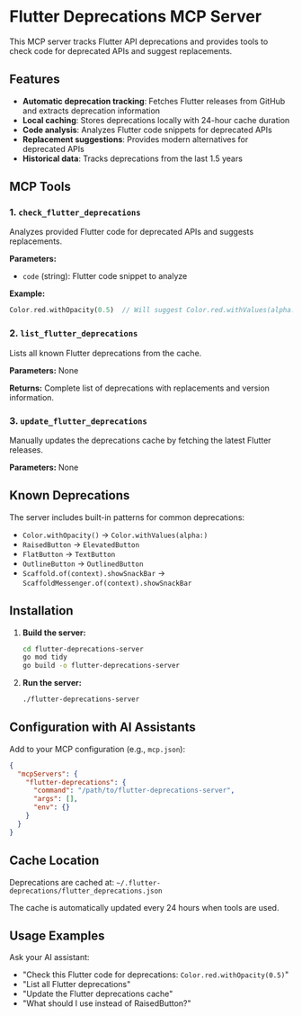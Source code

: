 # Flutter Deprecations MCP Server

This MCP server tracks Flutter API deprecations and provides tools to check code for deprecated APIs and suggest replacements.

## Features

- **Automatic deprecation tracking**: Fetches Flutter releases from GitHub and extracts deprecation information
- **Local caching**: Stores deprecations locally with 24-hour cache duration
- **Code analysis**: Analyzes Flutter code snippets for deprecated APIs
- **Replacement suggestions**: Provides modern alternatives for deprecated APIs
- **Historical data**: Tracks deprecations from the last 1.5 years

## MCP Tools

### 1. `check_flutter_deprecations`
Analyzes provided Flutter code for deprecated APIs and suggests replacements.

**Parameters:**
- `code` (string): Flutter code snippet to analyze

**Example:**
```dart
Color.red.withOpacity(0.5)  // Will suggest Color.red.withValues(alpha: 0.5)
```

### 2. `list_flutter_deprecations`
Lists all known Flutter deprecations from the cache.

**Parameters:** None

**Returns:** Complete list of deprecations with replacements and version information.

### 3. `update_flutter_deprecations`
Manually updates the deprecations cache by fetching the latest Flutter releases.

**Parameters:** None

## Known Deprecations

The server includes built-in patterns for common deprecations:

- `Color.withOpacity()` → `Color.withValues(alpha:)`
- `RaisedButton` → `ElevatedButton`
- `FlatButton` → `TextButton`
- `OutlineButton` → `OutlinedButton`
- `Scaffold.of(context).showSnackBar` → `ScaffoldMessenger.of(context).showSnackBar`

## Installation

1. **Build the server:**
   ```bash
   cd flutter-deprecations-server
   go mod tidy
   go build -o flutter-deprecations-server
   ```

2. **Run the server:**
   ```bash
   ./flutter-deprecations-server
   ```

## Configuration with AI Assistants

Add to your MCP configuration (e.g., `mcp.json`):

```json
{
  "mcpServers": {
    "flutter-deprecations": {
      "command": "/path/to/flutter-deprecations-server",
      "args": [],
      "env": {}
    }
  }
}
```

## Cache Location

Deprecations are cached at: `~/.flutter-deprecations/flutter_deprecations.json`

The cache is automatically updated every 24 hours when tools are used.

## Usage Examples

Ask your AI assistant:
- "Check this Flutter code for deprecations: `Color.red.withOpacity(0.5)`"
- "List all Flutter deprecations"
- "Update the Flutter deprecations cache"
- "What should I use instead of RaisedButton?"